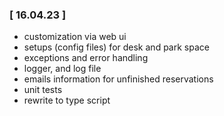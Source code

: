 
### [ 16.04.23 ]
- customization via web ui
- setups (config files) for desk and park space
- exceptions and error handling
- logger, and log file
- emails information for unfinished reservations
- unit tests
- rewrite to type script